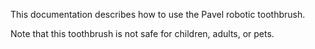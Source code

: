 This documentation describes how to use the Pavel robotic toothbrush.

Note that this toothbrush is not safe for children, adults, or pets.
